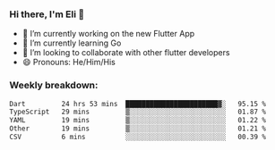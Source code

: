 ### Hi there, I'm Eli 👋
- 🔭 I’m currently working on the new Flutter App
- 🌱 I’m currently learning Go
- 🦄 I’m looking to collaborate with other flutter developers
- 😄 Pronouns: He/Him/His

### Weekly breakdown:
<!--START_SECTION:waka-->

```txt
Dart         24 hrs 53 mins  ███████████████████████▓░   95.15 %
TypeScript   29 mins         ▒░░░░░░░░░░░░░░░░░░░░░░░░   01.87 %
YAML         19 mins         ▒░░░░░░░░░░░░░░░░░░░░░░░░   01.22 %
Other        19 mins         ▒░░░░░░░░░░░░░░░░░░░░░░░░   01.21 %
CSV          6 mins          ░░░░░░░░░░░░░░░░░░░░░░░░░   00.39 %
```

<!--END_SECTION:waka-->
